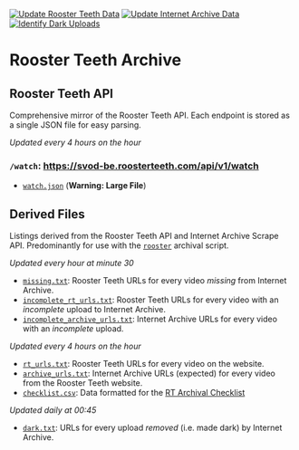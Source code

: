 [![Update Rooster Teeth Data](https://github.com/shiruken/rt-archive/actions/workflows/update_rt.yml/badge.svg)](https://github.com/shiruken/rt-archive/actions/workflows/update_rt.yml) [![Update Internet Archive Data](https://github.com/shiruken/rt-archive/actions/workflows/update_archive.yml/badge.svg)](https://github.com/shiruken/rt-archive/actions/workflows/update_archive.yml) [![Identify Dark Uploads](https://github.com/shiruken/rt-archive/actions/workflows/update_archive_dark.yml/badge.svg)](https://github.com/shiruken/rt-archive/actions/workflows/update_archive_dark.yml)

# Rooster Teeth Archive

## Rooster Teeth API

Comprehensive mirror of the Rooster Teeth API. Each endpoint is stored as a single JSON file for easy parsing.

*Updated every 4 hours on the hour*

### `/watch`: https://svod-be.roosterteeth.com/api/v1/watch

* [`watch.json`](https://github.com/shiruken/rt-archive/blob/main/data/watch.json) (**Warning: Large File**)

## Derived Files

Listings derived from the Rooster Teeth API and Internet Archive Scrape API. Predominantly for use with the [`rooster`](https://github.com/i3p9/rooster) archival script.

*Updated every hour at minute 30*

* [`missing.txt`](https://raw.githubusercontent.com/shiruken/rt-archive/main/data/missing.txt): Rooster Teeth URLs for every video *missing* from Internet Archive.
* [`incomplete_rt_urls.txt`](https://raw.githubusercontent.com/shiruken/rt-archive/main/data/incomplete_rt_urls.txt): Rooster Teeth URLs for every video with an *incomplete* upload to Internet Archive.
* [`incomplete_archive_urls.txt`](https://raw.githubusercontent.com/shiruken/rt-archive/main/data/incomplete_archive_urls.txt): Internet Archive URLs for every video with an *incomplete* upload.

*Updated every 4 hours on the hour*

* [`rt_urls.txt`](https://raw.githubusercontent.com/shiruken/rt-archive/main/data/rt_urls.txt): Rooster Teeth URLs for every video on the website.
* [`archive_urls.txt`](https://raw.githubusercontent.com/shiruken/rt-archive/main/data/archive_urls.txt): Internet Archive URLs (expected) for every video from the Rooster Teeth website.
* [`checklist.csv`](https://raw.githubusercontent.com/shiruken/rt-archive/main/data/checklist.csv): Data formatted for the [RT Archival Checklist](https://docs.google.com/spreadsheets/d/17Vqd_xYLh-xma_nw_TkeFexzQ2sZ4uEntibiZB8KlRI/preview)

*Updated daily at 00:45*

* [`dark.txt`](https://raw.githubusercontent.com/shiruken/rt-archive/main/data/dark.txt): URLs for every upload *removed* (i.e. made dark) by Internet Archive.
